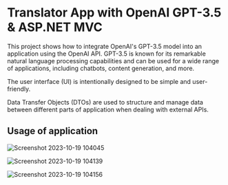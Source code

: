 # Translator App with OpenAI GPT-3.5 & ASP.NET MVC

This project shows how to integrate OpenAI's GPT-3.5 model into an application using the OpenAI API.
GPT-3.5 is known for its remarkable natural language processing capabilities and can be used for a wide 
range of applications, including chatbots, content generation, and more.

The user interface (UI) is intentionally designed to be simple and user-friendly. 

Data Transfer Objects (DTOs) are used to structure and manage data between different parts
of application when dealing with external APIs.

## Usage of application

![Screenshot 2023-10-19 104045](https://github.com/andjelaa29/TranslateGPT/assets/93537835/95732354-3d04-44a7-94bb-141c89d4f151)

![Screenshot 2023-10-19 104139](https://github.com/andjelaa29/TranslateGPT/assets/93537835/edc8ecd3-fc7b-4fb9-ab7e-fa730736c9fe)

![Screenshot 2023-10-19 104156](https://github.com/andjelaa29/TranslateGPT/assets/93537835/dfa4eae1-ff2f-40fb-a635-034b4121f106)


